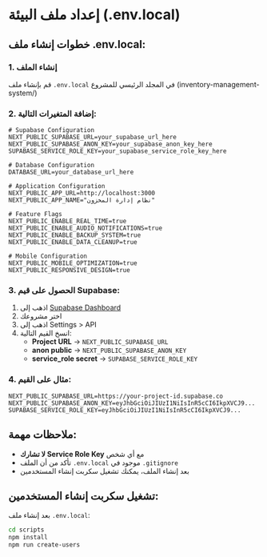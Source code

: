 # إعداد ملف البيئة (.env.local)

## خطوات إنشاء ملف .env.local:

### 1. إنشاء الملف
قم بإنشاء ملف `.env.local` في المجلد الرئيسي للمشروع (inventory-management-system/)

### 2. إضافة المتغيرات التالية:

```env
# Supabase Configuration
NEXT_PUBLIC_SUPABASE_URL=your_supabase_url_here
NEXT_PUBLIC_SUPABASE_ANON_KEY=your_supabase_anon_key_here
SUPABASE_SERVICE_ROLE_KEY=your_supabase_service_role_key_here

# Database Configuration
DATABASE_URL=your_database_url_here

# Application Configuration
NEXT_PUBLIC_APP_URL=http://localhost:3000
NEXT_PUBLIC_APP_NAME="نظام إدارة المخزون"

# Feature Flags
NEXT_PUBLIC_ENABLE_REAL_TIME=true
NEXT_PUBLIC_ENABLE_AUDIO_NOTIFICATIONS=true
NEXT_PUBLIC_ENABLE_BACKUP_SYSTEM=true
NEXT_PUBLIC_ENABLE_DATA_CLEANUP=true

# Mobile Configuration
NEXT_PUBLIC_MOBILE_OPTIMIZATION=true
NEXT_PUBLIC_RESPONSIVE_DESIGN=true
```

### 3. الحصول على قيم Supabase:

1. اذهب إلى [Supabase Dashboard](https://supabase.com/dashboard)
2. اختر مشروعك
3. اذهب إلى Settings > API
4. انسخ القيم التالية:
   - **Project URL** → `NEXT_PUBLIC_SUPABASE_URL`
   - **anon public** → `NEXT_PUBLIC_SUPABASE_ANON_KEY`
   - **service_role secret** → `SUPABASE_SERVICE_ROLE_KEY`

### 4. مثال على القيم:

```env
NEXT_PUBLIC_SUPABASE_URL=https://your-project-id.supabase.co
NEXT_PUBLIC_SUPABASE_ANON_KEY=eyJhbGciOiJIUzI1NiIsInR5cCI6IkpXVCJ9...
SUPABASE_SERVICE_ROLE_KEY=eyJhbGciOiJIUzI1NiIsInR5cCI6IkpXVCJ9...
```

## ملاحظات مهمة:

- **لا تشارك Service Role Key** مع أي شخص
- تأكد من أن الملف `.env.local` موجود في `.gitignore`
- بعد إنشاء الملف، يمكنك تشغيل سكربت إنشاء المستخدمين

## تشغيل سكربت إنشاء المستخدمين:

بعد إنشاء ملف `.env.local`:

```bash
cd scripts
npm install
npm run create-users
``` 